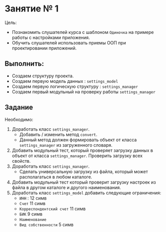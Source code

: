 # Занятие № 1
Цель:
- Познакомить слушателей курса с шаблоном `Одиночка` на примере работы с настройками приложения.
- Обучить слушателей использовать приемы ООП при проектировании приложений.

## Выполнить:
* Создаем структуру проекта.
* Создаем первую модель данных : `settings_model`
* Создаем первую логическую структуру : `settings_manager`
* Создаем первый модульный на проверку работы `settings_manager` 

## Задание
Необходимо:
1. Доработать класс `settings_manager`. 
	- Добавить  / изменить метод `convert`. 
	- Данный метод должен формировать объект от класса `settings_manager` из загруженного словаря.
2. Добавить модульный тест, который проверяет загрузку данных в объект от класса `settings_manager`. Проверить загрузку всех свойств.
3. Доработать класс `settings_manager`. 
	- Сделать универсальную загрузку из файла, который может располагаться в любом каталоге.
4. Добавить модульный тест который проверит загрузку настроек из файла в другом каталоге и другого наименования.
5. Доработать класс `settings_model` добавить следующие ограничения:
	- `ИНН` : 12 симв
	- `Счет` 11 симв
	- `Корреспондентский счет` 11 симв
 	- `БИК` 9 симв
	- `Наименование`
	- `Вид собственности` 5 симв



